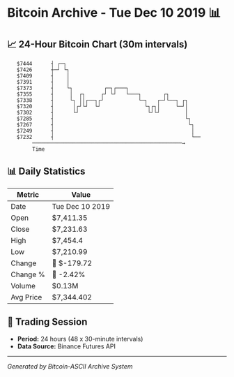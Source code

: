 # Bitcoin Archive - Tue Dec 10 2019 📊

## 📈 24-Hour Bitcoin Chart (30m intervals)

```
   $7444      ┤ ┌─┐                                            
   $7426      ┼─┘ └┐                                           
   $7409      ┤    │                                           
   $7391      ┤    │                                           
   $7373      ┤    └┐          ┌─┐┌───┐                        
   $7355      ┤     │  ┌┐     ┌┘ └┘   └───┐       ┌┐           
   $7338      ┤     └┐ ││┌──┐┌┘           └─┐   ┌─┘└──┐ ┌┐     
   $7320      ┤      │┌┘└┘  └┘              └┐┌┐│     └─┘│     
   $7302      ┤      └┘                      └┘└┘        │     
   $7285      ┤                                          └┐    
   $7267      ┤                                           └┐   
   $7249      ┤                                            │   
   $7232      ┤                                            └── 
        ────────────────────────────────────────────────→
        Time
```

## 📊 Daily Statistics

| Metric | Value |
|--------|-------|
| Date | Tue Dec 10 2019 |
| Open | $7,411.35 |
| Close | $7,231.63 |
| High | $7,454.4 |
| Low | $7,210.99 |
| Change | 🔴 $-179.72 |
| Change % | 🔴 -2.42% |
| Volume | $0.13M |
| Avg Price | $7,344.402 |

## 📅 Trading Session

- **Period:** 24 hours (48 x 30-minute intervals)
- **Data Source:** Binance Futures API

---
*Generated by Bitcoin-ASCII Archive System*
